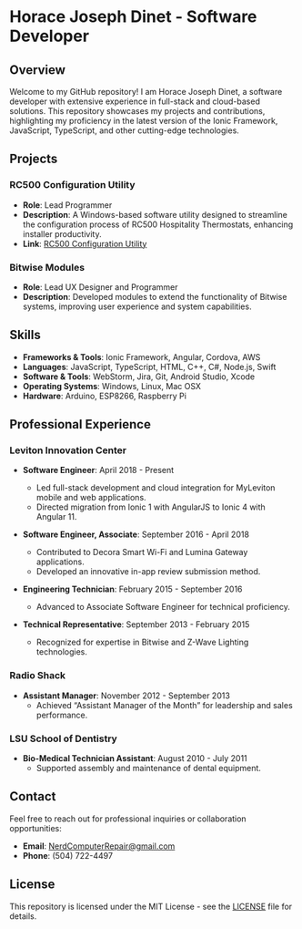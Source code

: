 # Horace Joseph Dinet - Software Developer

## Overview

Welcome to my GitHub repository! I am Horace Joseph Dinet, a software developer with extensive experience in full-stack and cloud-based solutions. This repository showcases my projects and contributions, highlighting my proficiency in the latest version of the Ionic Framework, JavaScript, TypeScript, and other cutting-edge technologies.

## Projects

### RC500 Configuration Utility
- **Role**: Lead Programmer
- **Description**: A Windows-based software utility designed to streamline the configuration process of RC500 Hospitality Thermostats, enhancing installer productivity.
- **Link**: [RC500 Configuration Utility](http://homeauto.com/rc500config/)

### Bitwise Modules
- **Role**: Lead UX Designer and Programmer
- **Description**: Developed modules to extend the functionality of Bitwise systems, improving user experience and system capabilities.

## Skills

- **Frameworks & Tools**: Ionic Framework, Angular, Cordova, AWS
- **Languages**: JavaScript, TypeScript, HTML, C++, C#, Node.js, Swift
- **Software & Tools**: WebStorm, Jira, Git, Android Studio, Xcode
- **Operating Systems**: Windows, Linux, Mac OSX
- **Hardware**: Arduino, ESP8266, Raspberry Pi

## Professional Experience

### Leviton Innovation Center
- **Software Engineer**: April 2018 - Present
  - Led full-stack development and cloud integration for MyLeviton mobile and web applications.
  - Directed migration from Ionic 1 with AngularJS to Ionic 4 with Angular 11.

- **Software Engineer, Associate**: September 2016 - April 2018
  - Contributed to Decora Smart Wi-Fi and Lumina Gateway applications.
  - Developed an innovative in-app review submission method.

- **Engineering Technician**: February 2015 - September 2016
  - Advanced to Associate Software Engineer for technical proficiency.

- **Technical Representative**: September 2013 - February 2015
  - Recognized for expertise in Bitwise and Z-Wave Lighting technologies.

### Radio Shack
- **Assistant Manager**: November 2012 - September 2013
  - Achieved “Assistant Manager of the Month” for leadership and sales performance.

### LSU School of Dentistry
- **Bio-Medical Technician Assistant**: August 2010 - July 2011
  - Supported assembly and maintenance of dental equipment.

## Contact

Feel free to reach out for professional inquiries or collaboration opportunities:

- **Email**: NerdComputerRepair@gmail.com
- **Phone**: (504) 722-4497

## License

This repository is licensed under the MIT License - see the [LICENSE](LICENSE) file for details.
